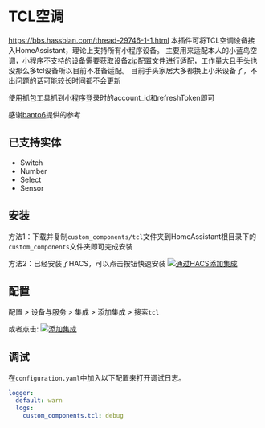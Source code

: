 # TCL空调
https://bbs.hassbian.com/thread-29746-1-1.html
本插件可将TCL空调设备接入HomeAssistant，理论上支持所有小程序设备。
主要用来适配本人的小蓝鸟空调，小程序不支持的设备需要获取设备zip配置文件进行适配，工作量大且手头也没那么多tcl设备所以目前不准备适配。
目前手头家居大多都换上小米设备了，不出问题的话可能较长时间都不会更新

使用抓包工具抓到小程序登录时的account_id和refreshToken即可

感谢[banto6](https://github.com/banto6/haier)提供的参考
## 已支持实体
- Switch
- Number
- Select
- Sensor

## 安装

方法1：下载并复制`custom_components/tcl`文件夹到HomeAssistant根目录下的`custom_components`文件夹即可完成安装

方法2：已经安装了HACS，可以点击按钮快速安装 [![通过HACS添加集成](https://my.home-assistant.io/badges/hacs_repository.svg)](https://my.home-assistant.io/redirect/hacs_repository/?owner=ndwzy&repository=tcl&category=integration)

## 配置

配置 > 设备与服务 >  集成 >  添加集成 > 搜索`tcl`

或者点击: [![添加集成](https://my.home-assistant.io/badges/config_flow_start.svg)](https://my.home-assistant.io/redirect/config_flow_start?domain=tcl)


## 调试
在`configuration.yaml`中加入以下配置来打开调试日志。

```yaml
logger:
  default: warn
  logs:
    custom_components.tcl: debug
```
